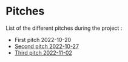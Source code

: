 # Pitches

List of the different pitches during the project :

- First pitch 2022-10-20
- [Second pitch 2022-10-27](pitch-2022-10-27.md)
- [Third pitch 2022-11-02](pitch-2022-11-02.md)